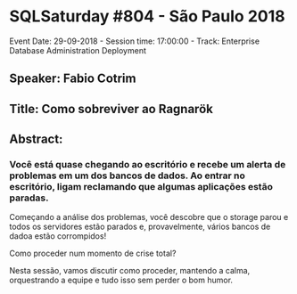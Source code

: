 # SQLSaturday #804 - São Paulo 2018
Event Date: 29-09-2018 - Session time: 17:00:00 - Track: Enterprise Database Administration  Deployment
## Speaker: Fabio Cotrim
## Title: Como sobreviver ao Ragnarök
## Abstract:
### Você está quase chegando ao escritório e recebe um alerta de problemas em um dos bancos de dados. Ao entrar no escritório, ligam reclamando que algumas aplicações estão paradas.

Começando a análise dos problemas, você descobre que o storage parou e todos os servidores estão parados e, provavelmente, vários bancos de dadoa estão corrompidos!

Como proceder num momento de crise total?

Nesta sessão, vamos discutir como proceder, mantendo a calma, orquestrando a equipe e tudo isso sem perder o bom humor.
